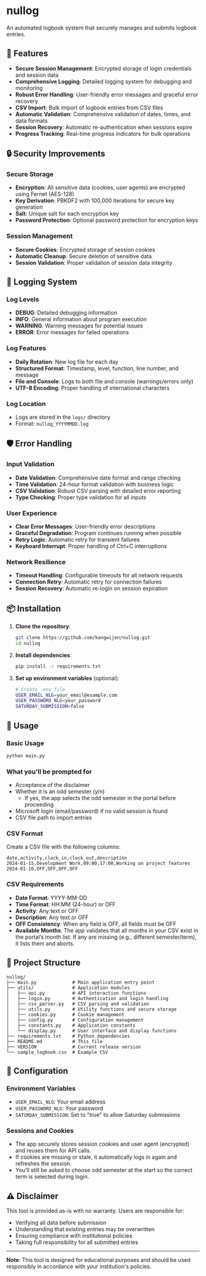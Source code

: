 # nullog

An automated logbook system that securely manages and submits logbook entries.

## 🚀 Features

- **Secure Session Management**: Encrypted storage of login credentials and session data
- **Comprehensive Logging**: Detailed logging system for debugging and monitoring
- **Robust Error Handling**: User-friendly error messages and graceful error recovery
- **CSV Import**: Bulk import of logbook entries from CSV files
- **Automatic Validation**: Comprehensive validation of dates, times, and data formats
- **Session Recovery**: Automatic re-authentication when sessions expire
- **Progress Tracking**: Real-time progress indicators for bulk operations

## 🔒 Security Improvements

### Secure Storage
- **Encryption**: All sensitive data (cookies, user agents) are encrypted using Fernet (AES-128)
- **Key Derivation**: PBKDF2 with 100,000 iterations for secure key generation
- **Salt**: Unique salt for each encryption key
- **Password Protection**: Optional password protection for encryption keys

### Session Management
- **Secure Cookies**: Encrypted storage of session cookies
- **Automatic Cleanup**: Secure deletion of sensitive data
- **Session Validation**: Proper validation of session data integrity

## 📝 Logging System

### Log Levels
- **DEBUG**: Detailed debugging information
- **INFO**: General information about program execution
- **WARNING**: Warning messages for potential issues
- **ERROR**: Error messages for failed operations

### Log Features
- **Daily Rotation**: New log file for each day
- **Structured Format**: Timestamp, level, function, line number, and message
- **File and Console**: Logs to both file and console (warnings/errors only)
- **UTF-8 Encoding**: Proper handling of international characters

### Log Location
- Logs are stored in the `logs/` directory
- Format: `nullog_YYYYMMDD.log`

## 🛡️ Error Handling

### Input Validation
- **Date Validation**: Comprehensive date format and range checking
- **Time Validation**: 24-hour format validation with business logic
- **CSV Validation**: Robust CSV parsing with detailed error reporting
- **Type Checking**: Proper type validation for all inputs

### User Experience
- **Clear Error Messages**: User-friendly error descriptions
- **Graceful Degradation**: Program continues running when possible
- **Retry Logic**: Automatic retry for transient failures
- **Keyboard Interrupt**: Proper handling of Ctrl+C interruptions

### Network Resilience
- **Timeout Handling**: Configurable timeouts for all network requests
- **Connection Retry**: Automatic retry for connection failures
- **Session Recovery**: Automatic re-login on session expiration

## 📦 Installation

1. **Clone the repository**:
   ```bash
   git clone https://github.com/kangwijen/nullog.git
   cd nullog
   ```

2. **Install dependencies**:
   ```bash
   pip install -r requirements.txt
   ```

3. **Set up environment variables** (optional):
   ```bash
   # Create .env file
   USER_EMAIL_NLG=your_email@example.com
   USER_PASSWORD_NLG=your_password
   SATURDAY_SUBMISSION=false
   ```

## 🚀 Usage

### Basic Usage
```bash
python main.py
```

### What you'll be prompted for
- Acceptance of the disclaimer
- Whether it is an odd semester (y/n)
  - If yes, the app selects the odd semester in the portal before proceeding
- Microsoft login (email/password) if no valid session is found
- CSV file path to import entries

### CSV Format
Create a CSV file with the following columns:
```csv
date,activity,clock_in,clock_out,description
2024-01-15,Development Work,09:00,17:00,Working on project features
2024-01-16,OFF,OFF,OFF,OFF
```

### CSV Requirements
- **Date Format**: YYYY-MM-DD
- **Time Format**: HH:MM (24-hour) or OFF
- **Activity**: Any text or OFF
- **Description**: Any text or OFF
- **OFF Consistency**: When any field is OFF, all fields must be OFF
- **Available Months**: The app validates that all months in your CSV exist in the portal’s month list. If any are missing (e.g., different semester/term), it lists them and aborts.

## 📁 Project Structure

```
nullog/
├── main.py             # Main application entry point
├── utils/              # Application modules
│   ├── api.py          # API interaction functions
│   ├── login.py        # Authentication and login handling
│   ├── csv_parser.py   # CSV parsing and validation
│   ├── utils.py        # Utility functions and secure storage
│   ├── cookies.py      # Cookie management
│   ├── config.py       # Configuration management
│   ├── constants.py    # Application constants
│   └── display.py      # User interface and display functions
├── requirements.txt    # Python dependencies
├── README.md           # This file
├── VERSION             # Current release version
└── sample_logbook.csv  # Example CSV
```

## 🔧 Configuration

### Environment Variables
- `USER_EMAIL_NLG`: Your email address
- `USER_PASSWORD_NLG`: Your password
- `SATURDAY_SUBMISSION`: Set to "true" to allow Saturday submissions

### Sessions and Cookies
- The app securely stores session cookies and user agent (encrypted) and reuses them for API calls.
- If cookies are missing or stale, it automatically logs in again and refreshes the session.
- You’ll still be asked to choose odd semester at the start so the correct term is selected during login.

## ⚠️ Disclaimer

This tool is provided as-is with no warranty. Users are responsible for:
- Verifying all data before submission
- Understanding that existing entries may be overwritten
- Ensuring compliance with institutional policies
- Taking full responsibility for all submitted entries
---

**Note**: This tool is designed for educational purposes and should be used responsibly in accordance with your institution's policies.